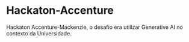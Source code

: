 # Hackaton-Accenture
Hackaton Accenture-Mackenzie, o desafio era utilizar Generative AI no contexto da Universidade.
